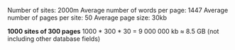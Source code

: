 Number of sites: 2000m
Average number of words per page: 1447
Average number of pages per site: 50
Average page size: 30kb

**1000 sites of 300 pages**
1000 * 300 * 30 = 9 000 000 kb ≈ 8.5 GB (not including other database fields)